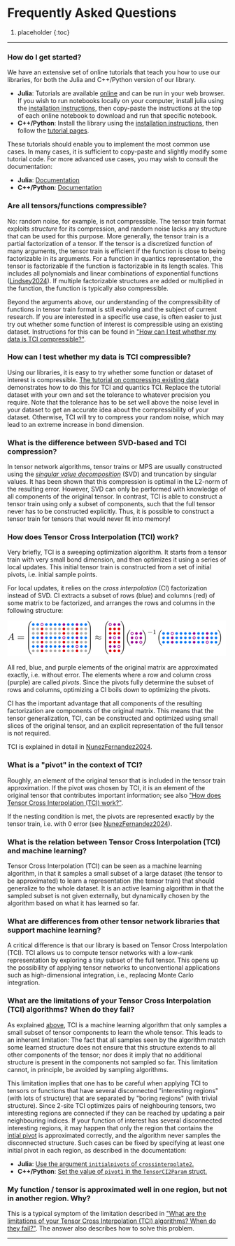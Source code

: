 # Frequently Asked Questions

<!-- - [Q1: What are differences from other tensor network libraries supporting machine learning?](#q1) -->

1. placeholder
{:toc}

---

### How do I get started?
We have an extensive set of online tutorials that teach you how to use our libraries, for both the Julia and C++/Python version of our library.

- **Julia**: Tutorials are available [online](https://tensor4all.org/juliatutorials/index.html) and can be run in your web browser. If you wish to run notebooks locally on your computer, install julia using the [installation instructions](https://tensor4all.org/juliatutorials/index.html#install-julia), then copy-paste the instructions at the top of each online notebook to download and run that specific notebook.
- **C++/Python**: Install the library using the [installation instructions](https://github.com/tensor4all/xfac/blob/main/README.md#installation), then follow the [tutorial pages](https://xfac.readthedocs.io/en/latest/tutorial-python/intro-tutorial.html).

These tutorials should enable you to implement the most common use cases. In many cases, it is sufficient to copy-paste and slightly modify some tutorial code. For more advanced use cases, you may wish to consult the documentation:

- **Julia**: [Documentation](https://tensor4all.org/julia.html)
- **C++/Python**: [Documentation](https://xfac.readthedocs.io/en/latest/intro.html)

### Are all tensors/functions compressible?
No: random noise, for example, is not compressible. The tensor train format exploits *structure* for its compression, and random noise lacks any structure that can be used for this purpose.
More generally, the tensor train is a partial factorization of a tensor. If the tensor is a discretized function of many arguments, the tensor train is efficient if the function is close to being factorizable in its arguments. For a function in quantics representation, the tensor is factorizable if the function is factorizable in its length scales. This includes all polynomials and linear combinations of exponential functions ([Lindsey2024](https://arxiv.org/abs/2311.12554)). If multiple factorizable structures are added or multiplied in the function, the function is typically also compressible.

Beyond the arguments above, our understanding of the compressibility of functions in tensor train format is still evolving and the subject of current research.
If you are interested in a specific use case, is often easier to just try out whether some function of interest is compressible using an existing dataset. Instructions for this can be found in ["How can I test whether my data is TCI compressible?"](#how-can-i-test-whether-my-data-is-tci-compressible).

### How can I test whether my data is TCI compressible?
Using our libraries, it is easy to try whether some function or dataset of interest is compressible. [The tutorial on compressing existing data](https://tensor4all.org/T4APlutoExamples/pluto_notebooks/compress.html) demonstrates how to do this for TCI and quantics TCI. Replace the tutorial dataset with your own and set the tolerance to whatever precision you require. Note that the tolerance has to be set well above the noise level in your dataset to get an accurate idea about the compressibility of your dataset. Otherwise, TCI will try to compress your random noise, which may lead to an extreme increase in bond dimension.

### What is the difference between SVD-based and TCI compression?
In tensor network algorithms, tensor trains or MPS are usually constructed using the [*singular value decomposition*](https://en.wikipedia.org/wiki/Singular_value_decomposition) (SVD) and truncation by singular values. It has been shown that this compression is optimal in the L2-norm of the resulting error. However, SVD can only be performed with knowledge of all components of the original tensor. In contrast, TCI is able to construct a tensor train using only a subset of components, such that the full tensor never has to be constructed explicitly. Thus, it is possible to construct a tensor train for tensors that would never fit into memory!

### How does Tensor Cross Interpolation (TCI) work?
Very briefly, TCI is a sweeping optimization algorithm. It starts from a tensor train with very small bond dimension, and then optimizes it using a series of local updates. This initial tensor train is constructed from a set of initial pivots, i.e. initial sample points. 

For local updates, it relies on the *cross interpolation* (CI) factorization instead of SVD. CI extracts a subset of rows (blue) and columns (red) of some matrix to be factorized, and arranges the rows and columns in the following structure:

![](mci.svg)

All red, blue, and purple elements of the original matrix are approximated exactly, i.e. without error.
The elements where a row and column cross (purple) are called  *pivots*. Since the pivots fully determine the subset of rows and columns, optimizing a CI boils down to optimizing the pivots.

CI has the important advantage that all components of the resulting factorization are components of the original matrix. This means that the tensor generalization, TCI, can be constructed and optimized using small slices of the original tensor, and an explicit representation of the full tensor is not required.

TCI is explained in detail in [NunezFernandez2024](https://arxiv.org/abs/2407.02454).

### What is a "pivot" in the context of TCI?
Roughly, an element of the original tensor that is included in the tensor train approximation. If the pivot was chosen by TCI, it is an element of the original tensor that contributes important information; see also ["How does Tensor Cross Interpolation (TCI) work?"](#how-does-tensor-cross-interpolation-tci-work).

If the nesting condition is met, the pivots are represented exactly by the tensor train, i.e. with 0 error (see [NunezFernandez2024](https://arxiv.org/abs/2407.02454)).

### What is the relation between Tensor Cross Interpolation (TCI) and machine learning?
Tensor Cross Interpolation (TCI) can be seen as a machine learning algorithm, in that it samples a small subset of a large dataset (the tensor to be approximated) to learn a representation (the tensor train) that should generalize to the whole dataset. It is an active learning algorithm in that the sampled subset is not given externally, but dynamically chosen by the algorithm based on what it has learned so far.

### What are differences from other tensor network libraries that support machine learning?
A critical difference is that our library is based on Tensor Cross Interpolation (TCI). TCI allows us to compute tensor networks with a low-rank representation by exploring a tiny subset of the full tensor. This opens up the possibility of applying tensor networks to unconventional applications such as high-dimensional integration, i.e., replacing Monte Carlo integration.

### What are the limitations of your Tensor Cross Interpolation (TCI) algorithms? When do they fail?
As explained [above](#what-is-the-relation-between-tensor-cross-interpolation-tci-and-machine-learning), TCI is a machine learning algorithm that only samples a small subset of tensor components to learn the whole tensor. This leads to an inherent limitation: The fact that all samples seen by the algorithm match some learned structure does not ensure that this structure extends to all other components of the tensor; nor does it imply that no additional structure is present in the components not sampled so far. This limitation cannot, in principle, be avoided by sampling algorithms.

This limitation implies that one has to be careful when applying TCI to tensors or functions that have several disconnected "interesting regions" (with lots of structure) that are separated by "boring regions" (with trivial structure). Since 2-site TCI optimizes pairs of neighbouring tensors, two interesting regions are connected if they can be reached by updating a pair neighbouring indices. If your function of interest has several disconnected interesting regions, it may happen that only the region that contains the [intial pivot](#how-does-tensor-cross-interpolation-tci-work) is approximated correctly, and the algorithm never samples the disconnected structure. Such cases can be fixed by specifying at least one initial pivot in each region, as described in the documentation:
- **Julia**: [Use the argument `initialpivots` of `crossinterpolate2`.](https://tensor4all.org/TensorCrossInterpolation.jl/dev/documentation/#TensorCrossInterpolation.crossinterpolate2-Union{Tuple{N},%20Tuple{ValueType},%20Tuple{Type{ValueType},%20Any,%20Union{NTuple{N,%20Int64},%20Vector{Int64}}},%20Tuple{Type{ValueType},%20Any,%20Union{NTuple{N,%20Int64},%20Vector{Int64}},%20Vector{Vector{Int64}}}}%20where%20{ValueType,%20N})
- **C++/Python**: [Set the value of `pivot1` in the `TensorCI2Param` struct.](https://xfac.readthedocs.io/en/latest/api/api1.html#_CPPv4N4xfac14TensorCI2ParamE)

### My function / tensor is approximated well in one region, but not in another region. Why?
This is a typical symptom of the limitation described in ["What are the limitations of your Tensor Cross Interpolation (TCI) algorithms? When do they fail?"](#what-are-the-limitations-of-your-tensor-cross-interpolation-tci-algorithms-when-do-they-fail). The answer also describes how to solve this problem.

---
